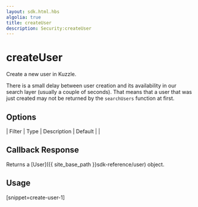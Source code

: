 ```yaml
---
layout: sdk.html.hbs
algolia: true
title: createUser
description: Security:createUser
---
```


  

# createUser
Create a new user in Kuzzle.

<aside class="notice">
There is a small delay between user creation and its availability in our search layer (usually a couple of seconds).
That means that a user that was just created may not be returned by the <code>searchUsers</code> function at first.
</aside>


## Options

| Filter | Type | Description | Default |
|
## Callback Response

Returns a [User]({{ site_base_path }}sdk-reference/user) object.

## Usage

[snippet=create-user-1]
